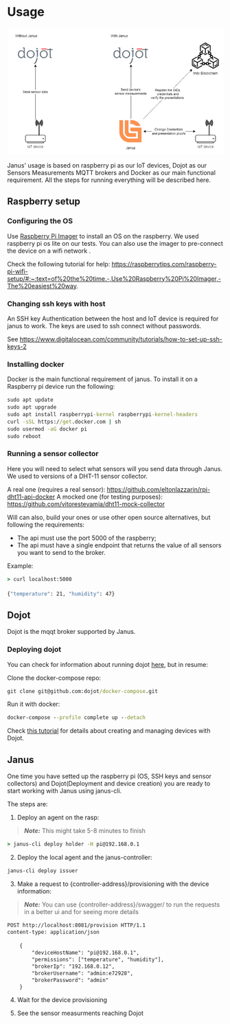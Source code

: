 # Usage

![The same diagram from the home page readme. A two pieces diagram. The first shows an IoT device sending sensor information directly to Dojot MQTT broker, while the second shows Janus issuing credentials and running presentation proof validations with the IoT device, registering DiDs, credentials and verifying presentations with an Indy blockchain and sending the sensor information to Dojot MQTT broker](./diagram.png)

Janus' usage is based on raspberry pi as our IoT devices, Dojot as our Sensors Measurements MQTT brokers and Docker as our main functional requirement. All the steps for running everything will be described here.


## Raspberry setup

### Configuring the OS

Use [Raspberry Pi Imager](https://www.raspberrypi.com/software/) to install an OS on the raspberry. We used raspberry pi os lite on our tests. You can also use the imager to pre-connect the device on a wifi network .

Check the following tutorial for help: https://raspberrytips.com/raspberry-pi-wifi-setup/#:~:text=of%20the%20time.-,Use%20Raspberry%20Pi%20Imager,-The%20easiest%20way.

### Changing ssh keys with host

An SSH key Authentication between the host and IoT device is required for janus to work. The keys are used to ssh connect without passwords.

See https://www.digitalocean.com/community/tutorials/how-to-set-up-ssh-keys-2

### Installing docker

Docker is the main functional requirement of janus. To install it on a Raspberry pi device run the following:

```cmd
sudo apt update
sudo apt upgrade
sudo apt install raspberrypi-kernel raspberrypi-kernel-headers
curl -sSL https://get.docker.com | sh
sudo usermod -aG docker pi
sudo reboot
```
### Running a sensor collector 

Here you will need to select what sensors will you send data through Janus. We used to versions of a DHT-11 sensor collector.

A real one (requires a real sensor): https://github.com/eltonlazzarin/rpi-dht11-api-docker
A mocked one (for testing purposes): https://github.com/vitorestevamia/dht11-mock-collector

Will can also, build your ones or use other open source alternatives, but following the requirements:

- The api must use the port 5000 of the raspberry;
- The api must have a single endpoint that returns the value of all sensors you want to send to the broker.

Example:
```cmd
> curl localhost:5000

{"temperature": 21, "humidity": 47}
```

## Dojot

Dojot is the mqqt broker supported by Janus.

### Deploying dojot 

You can check for information about running dojot [here](https://dojotdocs.readthedocs.io/en/latest/installation-guide.html#docker-compose), but in resume:

Clone the docker-compose repo:
```cmd
git clone git@github.com:dojot/docker-compose.git
```

Run it with docker:
```cmd
docker-compose --profile complete up --detach
```

Check [this tutorial](https://dojotdocs.readthedocs.io/en/latest/using-web-interface.html#device-management) for details about creating and managing devices with Dojot.

## Janus

One time you have setted up the raspberry pi (OS, SSH keys and sensor collectors) and Dojot(Deployment and device creation) you are ready to start working with Janus using janus-cli.

The steps are:

1. Deploy an agent on the rasp:

> _**Note:**_ This might take 5-8 minutes to finish

```cmd
> janus-cli deploy holder -H pi@192.168.0.1
```

2. Deploy the local agent and the janus-controller:

```cmd
janus-cli deploy issuer 
``` 

3. Make a request to {controller-address}/provisioning with the device information:

> _**Note:**_ You can use {controller-address}/swagger/ to run the requests in a better ui and for seeing more details

```http
POST http://localhost:8081/provision HTTP/1.1
content-type: application/json

    {
        "deviceHostName": "pi@192.168.0.1",
        "permissions": ["temperature", "humidity"],
        "brokerIp": "192.168.0.12",
        "brokerUsername": "admin:e72928",
        "brokerPassword": "admin"
    }
```

4. Wait for the device provisioning

5. See the sensor measurments reaching Dojot